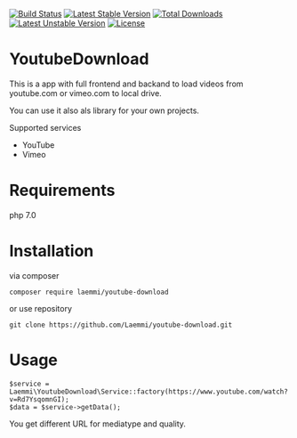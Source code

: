 [![Build Status](https://travis-ci.org/Laemmi/youtube-download.svg?branch=master)](https://travis-ci.org/Laemmi/youtube-download)
[![Latest Stable Version](https://poser.pugx.org/laemmi/youtube-download/v/stable)](https://packagist.org/packages/laemmi/youtube-download)
[![Total Downloads](https://poser.pugx.org/laemmi/youtube-download/downloads)](https://packagist.org/packages/laemmi/youtube-download)
[![Latest Unstable Version](https://poser.pugx.org/laemmi/youtube-download/v/unstable)](https://packagist.org/packages/laemmi/youtube-download)
[![License](https://poser.pugx.org/laemmi/youtube-download/license)](https://packagist.org/packages/laemmi/youtube-download)

# YoutubeDownload
This is a app with full frontend and backand to load videos from youtube.com or vimeo.com to local drive.

You can use it also als library for your own projects.

Supported services
- YouTube
- Vimeo

# Requirements
php 7.0

# Installation
via composer

    composer require laemmi/youtube-download

or use repository

    git clone https://github.com/Laemmi/youtube-download.git
    
# Usage

    $service = Laemmi\YoutubeDownload\Service::factory(https://www.youtube.com/watch?v=Rd7YsqomnGI);
    $data = $service->getData();
    
You get different URL for mediatype and quality.